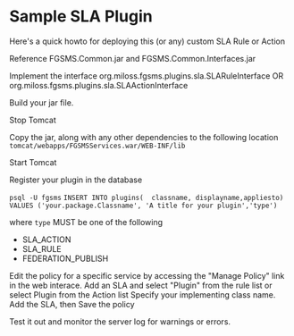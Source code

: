# Sample SLA Plugin

Here's a quick howto for deploying this (or any) custom SLA Rule or Action

Reference FGSMS.Common.jar and FGSMS.Common.Interfaces.jar

Implement the interface
	org.miloss.fgsms.plugins.sla.SLARuleInterface
OR
	org.miloss.fgsms.plugins.sla.SLAActionInterface

Build your jar file.

Stop Tomcat

Copy the jar, along with any other dependencies to the following location
    `tomcat/webapps/FGSMSServices.war/WEB-INF/lib`

Start Tomcat

Register your plugin in the database

`psql -U fgsms`
`INSERT INTO plugins(  classname, displayname,appliesto)    VALUES ('your.package.Classname', 'A title for your plugin','type')`

where `type` MUST be one of the following
 - SLA_ACTION
 - SLA_RULE
 - FEDERATION_PUBLISH

Edit the policy for a specific service by accessing the "Manage Policy" link in the web interace.
Add an SLA and select "Plugin" from the rule list or select Plugin from the Action list
Specify your implementing class name.
Add the SLA, then Save the policy

Test it out and monitor the server log for warnings or errors.
